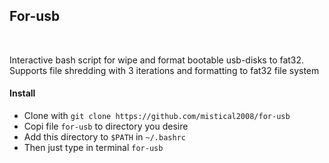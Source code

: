 <h2>For-usb</h2><br>
<p>Interactive bash script for wipe and format bootable usb-disks to fat32.<br>
  Supports file shredding with 3 iterations and formatting to fat32 file system</p>
  
  <h4>Install</h4>
  <ul>
    <li>Clone with <code>git clone https://github.com/mistical2008/for-usb</code></li>
    <li>Copi file <code>for-usb</code> to directory you desire</li>
    <li>Add this directory to <code>$PATH</code> in <code>~/.bashrc</code></li>
    <li>Then just type in terminal <code>for-usb</code></li>
  </ul> 

